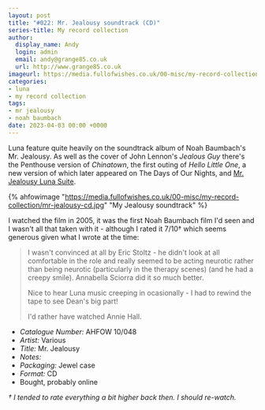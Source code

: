 ```yaml
---
layout: post
title: "#022: Mr. Jealousy soundtrack (CD)"
series-title: My record collection
author:
  display_name: Andy
  login: admin
  email: andy@grange85.co.uk
  url: http://www.grange85.co.uk
imageurl: https://media.fullofwishes.co.uk/00-misc/my-record-collection/mr-jealousy-cd.jpg
categories:
- luna
- my record collection
tags:
- mr jealousy
- noah baumbach
date: 2023-04-03 00:00 +0000
---
```

Luna feature quite heavily on the soundtrack album of Noah Baumbach's Mr. Jealousy. As well as the cover of John Lennon's _Jealous Guy_ there's the Penthouse version of _Chinatown_, the first outing of _Hello Little One_, a new version of which later appeared on The Days of Our Nights, and [Mr. Jealousy Luna Suite](/2015/03/31/audio-lost-tracks-mr-jealousy-luna-suite-by-luna/).

{% ahfowimage "https://media.fullofwishes.co.uk/00-misc/my-record-collection/mr-jealousy-cd.jpg" "My Jealousy soundtrack" %}

I watched the film in 2005, it was the first Noah Baumbach film I'd seen and I wasn't all that taken with it - although I rated it 7/10&dagger; which seems generous given what I wrote at the time:

> I wasn't convinced at all by Eric Stoltz - he didn't look at all
comfortable in the role and really seemed to be acting neurotic rather
than being neurotic (particularly in the therapy scenes) (and he had a
creepy smile). Annabella Sciorra did it so much better.
>  
> Nice to hear Luna music creeping in ocasionally - I had to rewind the
tape to see Dean's big part!
>  
> I'd rather have watched Annie Hall.

 - *Catalogue Number:* AHFOW 10/048
 - *Artist:* Various
 - *Title:* Mr. Jealousy
 - *Notes:* 
 - *Packaging:* Jewel case
 - *Format:* CD
 - Bought, probably online

_&dagger; I tended to rate everything a bit higher back then. I should re-watch._
